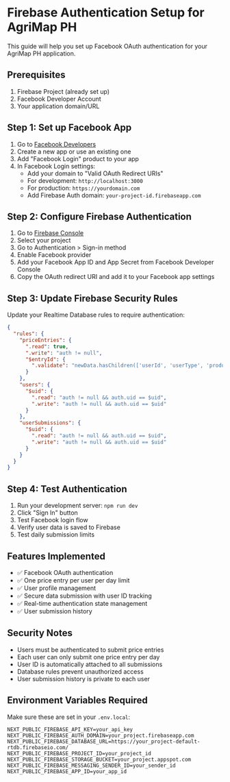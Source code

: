 # Firebase Authentication Setup for AgriMap PH

This guide will help you set up Facebook OAuth authentication for your AgriMap PH application.

## Prerequisites

1. Firebase Project (already set up)
2. Facebook Developer Account
3. Your application domain/URL

## Step 1: Set up Facebook App

1. Go to [Facebook Developers](https://developers.facebook.com/)
2. Create a new app or use an existing one
3. Add "Facebook Login" product to your app
4. In Facebook Login settings:
   - Add your domain to "Valid OAuth Redirect URIs"
   - For development: `http://localhost:3000`
   - For production: `https://yourdomain.com`
   - Add Firebase Auth domain: `your-project-id.firebaseapp.com`

## Step 2: Configure Firebase Authentication

1. Go to [Firebase Console](https://console.firebase.google.com/)
2. Select your project
3. Go to Authentication > Sign-in method
4. Enable Facebook provider
5. Add your Facebook App ID and App Secret from Facebook Developer Console
6. Copy the OAuth redirect URI and add it to your Facebook app settings

## Step 3: Update Firebase Security Rules

Update your Realtime Database rules to require authentication:

```json
{
  "rules": {
    "priceEntries": {
      ".read": true,
      ".write": "auth != null",
      "$entryId": {
        ".validate": "newData.hasChildren(['userId', 'userType', 'product', 'price', 'location', 'timestamp']) && newData.child('userId').val() == auth.uid"
      }
    },
    "users": {
      "$uid": {
        ".read": "auth != null && auth.uid == $uid",
        ".write": "auth != null && auth.uid == $uid"
      }
    },
    "userSubmissions": {
      "$uid": {
        ".read": "auth != null && auth.uid == $uid",
        ".write": "auth != null && auth.uid == $uid"
      }
    }
  }
}
```

## Step 4: Test Authentication

1. Run your development server: `npm run dev`
2. Click "Sign In" button
3. Test Facebook login flow
4. Verify user data is saved to Firebase
5. Test daily submission limits

## Features Implemented

- ✅ Facebook OAuth authentication
- ✅ One price entry per user per day limit
- ✅ User profile management
- ✅ Secure data submission with user ID tracking
- ✅ Real-time authentication state management
- ✅ User submission history

## Security Notes

- Users must be authenticated to submit price entries
- Each user can only submit one price entry per day
- User ID is automatically attached to all submissions
- Database rules prevent unauthorized access
- User submission history is private to each user

## Environment Variables Required

Make sure these are set in your `.env.local`:

```env
NEXT_PUBLIC_FIREBASE_API_KEY=your_api_key
NEXT_PUBLIC_FIREBASE_AUTH_DOMAIN=your_project.firebaseapp.com
NEXT_PUBLIC_FIREBASE_DATABASE_URL=https://your_project-default-rtdb.firebaseio.com/
NEXT_PUBLIC_FIREBASE_PROJECT_ID=your_project_id
NEXT_PUBLIC_FIREBASE_STORAGE_BUCKET=your_project.appspot.com
NEXT_PUBLIC_FIREBASE_MESSAGING_SENDER_ID=your_sender_id
NEXT_PUBLIC_FIREBASE_APP_ID=your_app_id
```
